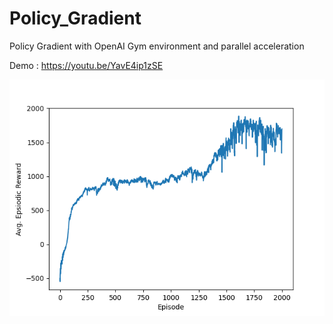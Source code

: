 # Policy_Gradient
Policy Gradient with OpenAI Gym environment and parallel acceleration

Demo : https://youtu.be/YavE4ip1zSE

![image](https://github.com/neko7055/Policy_Gradient/blob/main/continuous_result/Ant-v4_PG.png)
